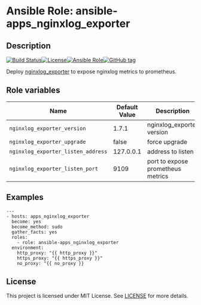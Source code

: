 # Ansible Role: ansible-apps_nginxlog_exporter

## Description

[![Build Status](https://travis-ci.com/lotusnoir/ansible-apps_nginxlog_exporter.svg?branch=master)](https://travis-ci.com/lotusnoir/ansible-apps_nginxlog_exporter)[![License](https://img.shields.io/badge/license-MIT%20License-brightgreen.svg)](https://opensource.org/licenses/MIT)[![Ansible Role](https://img.shields.io/badge/ansible%20role-apps__nginxlog_exporter-blue)](https://galaxy.ansible.com/lotusnoir/ansible-apps_nginxlog_exporter/)[![GitHub tag](https://img.shields.io/badge/version-latest-blue)](https://github.com/lotusnoir/ansible-apps_nginxlog_exporter/tags)

Deploy [nginxlog_exporter](https://github.com/martin-helmich/prometheus-nginxlog-exporter/) to expose nginxlog metrics to prometheus.

## Role variables

| Name           | Default Value | Description                        |
| -------------- | ------------- | -----------------------------------|
| `nginxlog_exporter_version` | 1.7.1 | nginxlog_exporter version |
| `nginxlog_exporter_upgrade` | false | force upgrade |
| `nginxlog_exporter_listen_address` | 127.0.0.1 | address to listen |
| `nginxlog_exporter_listen_port` | 9109 | port to expose prometheus metrics |

## Examples

	---
	- hosts: apps_nginxlog_exporter
	  become: yes
	  become_method: sudo
	  gather_facts: yes
	  roles:
	    - role: ansible-apps_nginxlog_exporter
	  environment: 
	    http_proxy: "{{ http_proxy }}"
	    https_proxy: "{{ https_proxy }}"
	    no_proxy: "{{ no_proxy }}

## License

This project is licensed under MIT License. See [LICENSE](/LICENSE) for more details.
